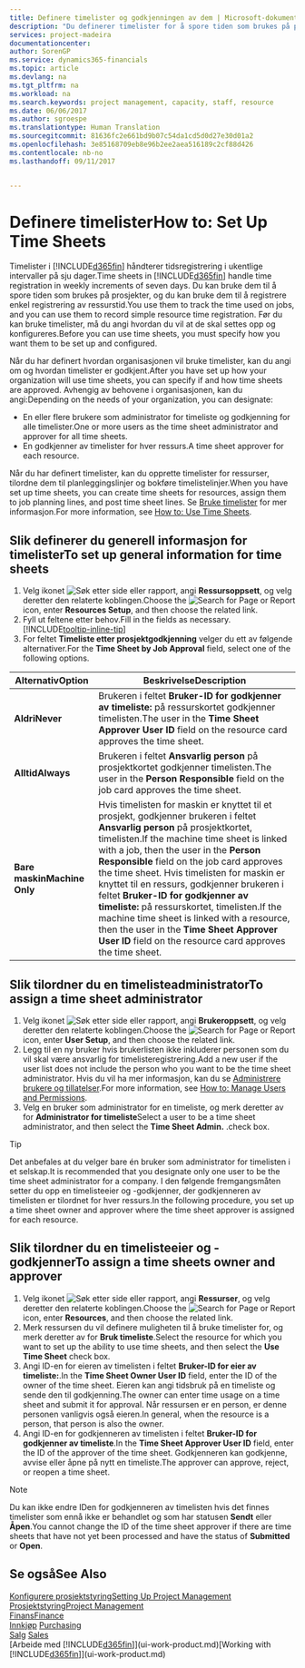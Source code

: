 ```yaml
---
title: Definere timelister og godkjenningen av dem | Microsoft-dokumentasjon
description: "Du definerer timelister for å spore tiden som brukes på prosjekter, og bruk av ressurser. Dette er til hjelp ved prosjektstyring, bemanning og kapasitet."
services: project-madeira
documentationcenter: 
author: SorenGP
ms.service: dynamics365-financials
ms.topic: article
ms.devlang: na
ms.tgt_pltfrm: na
ms.workload: na
ms.search.keywords: project management, capacity, staff, resource
ms.date: 06/06/2017
ms.author: sgroespe
ms.translationtype: Human Translation
ms.sourcegitcommit: 81636fc2e661bd9b07c54da1cd5d0d27e30d01a2
ms.openlocfilehash: 3e85168709eb8e96b2ee2aea516189c2cf88d426
ms.contentlocale: nb-no
ms.lasthandoff: 09/11/2017


---
```

# <a name="how-to-set-up-time-sheets"></a><span data-ttu-id="2cef0-103">Definere timelister</span><span class="sxs-lookup"><span data-stu-id="2cef0-103">How to: Set Up Time Sheets</span></span>
<span data-ttu-id="2cef0-104">Timelister i [!INCLUDE[d365fin](includes/d365fin_md.md)] håndterer tidsregistrering i ukentlige intervaller på sju dager.</span><span class="sxs-lookup"><span data-stu-id="2cef0-104">Time sheets in [!INCLUDE[d365fin](includes/d365fin_md.md)] handle time registration in weekly increments of seven days.</span></span> <span data-ttu-id="2cef0-105">Du kan bruke dem til å spore tiden som brukes på prosjekter, og du kan bruke dem til å registrere enkel registrering av ressurstid.</span><span class="sxs-lookup"><span data-stu-id="2cef0-105">You use them to track the time used on jobs, and you can use them to record simple resource time registration.</span></span> <span data-ttu-id="2cef0-106">Før du kan bruke timelister, må du angi hvordan du vil at de skal settes opp og konfigureres.</span><span class="sxs-lookup"><span data-stu-id="2cef0-106">Before you can use time sheets, you must specify how you want them to be set up and configured.</span></span>

<span data-ttu-id="2cef0-107">Når du har definert hvordan organisasjonen vil bruke timelister, kan du angi om og hvordan timelister er godkjent.</span><span class="sxs-lookup"><span data-stu-id="2cef0-107">After you have set up how your organization will use time sheets, you can specify if and how time sheets are approved.</span></span> <span data-ttu-id="2cef0-108">Avhengig av behovene i organisasjonen, kan du angi:</span><span class="sxs-lookup"><span data-stu-id="2cef0-108">Depending on the needs of your organization, you can designate:</span></span>

* <span data-ttu-id="2cef0-109">En eller flere brukere som administrator for timeliste og godkjenning for alle timelister.</span><span class="sxs-lookup"><span data-stu-id="2cef0-109">One or more users as the time sheet administrator and approver for all time sheets.</span></span>
* <span data-ttu-id="2cef0-110">En godkjenner av timelister for hver ressurs.</span><span class="sxs-lookup"><span data-stu-id="2cef0-110">A time sheet approver for each resource.</span></span>

<span data-ttu-id="2cef0-111">Når du har definert timelister, kan du opprette timelister for ressurser, tilordne dem til planleggingslinjer og bokføre timelistelinjer.</span><span class="sxs-lookup"><span data-stu-id="2cef0-111">When you have set up time sheets, you can create time sheets for resources, assign them to job planning lines, and post time sheet lines.</span></span> <span data-ttu-id="2cef0-112">Se [Bruke timelister](projects-how-use-time-sheets.md) for mer informasjon.</span><span class="sxs-lookup"><span data-stu-id="2cef0-112">For more information, see [How to: Use Time Sheets](projects-how-use-time-sheets.md).</span></span>

## <a name="to-set-up-general-information-for-time-sheets"></a><span data-ttu-id="2cef0-113">Slik definerer du generell informasjon for timelister</span><span class="sxs-lookup"><span data-stu-id="2cef0-113">To set up general information for time sheets</span></span>
1. <span data-ttu-id="2cef0-114">Velg ikonet ![Søk etter side eller rapport](media/ui-search/search_small.png "Ikonet Søk etter side eller rapport"), angi **Ressursoppsett**, og velg deretter den relaterte koblingen.</span><span class="sxs-lookup"><span data-stu-id="2cef0-114">Choose the ![Search for Page or Report](media/ui-search/search_small.png "Search for Page or Report icon") icon, enter **Resources Setup**, and then choose the related link.</span></span>  
2. <span data-ttu-id="2cef0-115">Fyll ut feltene etter behov.</span><span class="sxs-lookup"><span data-stu-id="2cef0-115">Fill in the fields as necessary.</span></span> [!INCLUDE[tooltip-inline-tip](includes/tooltip-inline-tip_md.md)]
3. <span data-ttu-id="2cef0-116">For feltet **Timeliste etter prosjektgodkjenning** velger du ett av følgende alternativer.</span><span class="sxs-lookup"><span data-stu-id="2cef0-116">For the **Time Sheet by Job Approval** field, select one of the following options.</span></span>

| <span data-ttu-id="2cef0-117">Alternativ</span><span class="sxs-lookup"><span data-stu-id="2cef0-117">Option</span></span> | <span data-ttu-id="2cef0-118">Beskrivelse</span><span class="sxs-lookup"><span data-stu-id="2cef0-118">Description</span></span> |
| --- | --- |
| <span data-ttu-id="2cef0-119">**Aldri**</span><span class="sxs-lookup"><span data-stu-id="2cef0-119">**Never**</span></span> |<span data-ttu-id="2cef0-120">Brukeren i feltet **Bruker-ID for godkjenner av timeliste:** på ressurskortet godkjenner timelisten.</span><span class="sxs-lookup"><span data-stu-id="2cef0-120">The user in the **Time Sheet Approver User ID** field on the resource card approves the time sheet.</span></span> |
| <span data-ttu-id="2cef0-121">**Alltid**</span><span class="sxs-lookup"><span data-stu-id="2cef0-121">**Always**</span></span> |<span data-ttu-id="2cef0-122">Brukeren i feltet **Ansvarlig person** på prosjektkortet godkjenner timelisten.</span><span class="sxs-lookup"><span data-stu-id="2cef0-122">The user in the **Person Responsible** field on the job card approves the time sheet.</span></span> |
| <span data-ttu-id="2cef0-123">**Bare maskin**</span><span class="sxs-lookup"><span data-stu-id="2cef0-123">**Machine Only**</span></span> |<span data-ttu-id="2cef0-124">Hvis timelisten for maskin er knyttet til et prosjekt, godkjenner brukeren i feltet **Ansvarlig person** på prosjektkortet, timelisten.</span><span class="sxs-lookup"><span data-stu-id="2cef0-124">If the machine time sheet is linked with a job, then the user in the **Person Responsible** field on the job card approves the time sheet.</span></span> <span data-ttu-id="2cef0-125">Hvis timelisten for maskin er knyttet til en ressurs, godkjenner brukeren i feltet **Bruker-ID for godkjenner av timeliste:** på ressurskortet, timelisten.</span><span class="sxs-lookup"><span data-stu-id="2cef0-125">If the machine time sheet is linked with a resource, then the user in the **Time Sheet Approver User ID** field on the resource card approves the time sheet.</span></span> |

## <a name="to-assign-a-time-sheet-administrator"></a><span data-ttu-id="2cef0-126">Slik tilordner du en timelisteadministrator</span><span class="sxs-lookup"><span data-stu-id="2cef0-126">To assign a time sheet administrator</span></span>
1. <span data-ttu-id="2cef0-127">Velg ikonet ![Søk etter side eller rapport](media/ui-search/search_small.png "Ikonet Søk etter side eller rapport"), angi **Brukeroppsett**, og velg deretter den relaterte koblingen.</span><span class="sxs-lookup"><span data-stu-id="2cef0-127">Choose the ![Search for Page or Report](media/ui-search/search_small.png "Search for Page or Report icon") icon, enter **User Setup**, and then choose the related link.</span></span>  
2. <span data-ttu-id="2cef0-128">Legg til en ny bruker hvis brukerlisten ikke inkluderer personen som du vil skal være ansvarlig for timelisteregistrering.</span><span class="sxs-lookup"><span data-stu-id="2cef0-128">Add a new user if the user list does not include the person who you want to be the time sheet administrator.</span></span> <span data-ttu-id="2cef0-129">Hvis du vil ha mer informasjon, kan du se [Administrere brukere og tillatelser](ui-how-users-permissions.md).</span><span class="sxs-lookup"><span data-stu-id="2cef0-129">For more information, see [How to: Manage Users and Permissions](ui-how-users-permissions.md).</span></span>
3. <span data-ttu-id="2cef0-130">Velg en bruker som administrator for en timeliste, og merk deretter av for **Administrator for timeliste**</span><span class="sxs-lookup"><span data-stu-id="2cef0-130">Select a user to be a time sheet administrator, and then select the **Time Sheet Admin.**</span></span> <span data-ttu-id="2cef0-131">.</span><span class="sxs-lookup"><span data-stu-id="2cef0-131">check box.</span></span>  

> [!TIP]  
>   <span data-ttu-id="2cef0-132">Det anbefales at du velger bare én bruker som administrator for timelisten i et selskap.</span><span class="sxs-lookup"><span data-stu-id="2cef0-132">It is recommended that you designate only one user to be the time sheet administrator for a company.</span></span> <span data-ttu-id="2cef0-133">I den følgende fremgangsmåten setter du opp en timelisteeier og -godkjenner, der godkjenneren av timelisten er tilordnet for hver ressurs.</span><span class="sxs-lookup"><span data-stu-id="2cef0-133">In the following procedure, you set up a time sheet owner and approver where the time sheet approver is assigned for each resource.</span></span>  

## <a name="to-assign-a-time-sheets-owner-and-approver"></a><span data-ttu-id="2cef0-134">Slik tilordner du en timelisteeier og -godkjenner</span><span class="sxs-lookup"><span data-stu-id="2cef0-134">To assign a time sheets owner and approver</span></span>
1. <span data-ttu-id="2cef0-135">Velg ikonet ![Søk etter side eller rapport](media/ui-search/search_small.png "Ikonet Søk etter side eller rapport"), angi **Ressurser**, og velg deretter den relaterte koblingen.</span><span class="sxs-lookup"><span data-stu-id="2cef0-135">Choose the ![Search for Page or Report](media/ui-search/search_small.png "Search for Page or Report icon") icon, enter **Resources**, and then choose the related link.</span></span>
2. <span data-ttu-id="2cef0-136">Merk ressursen du vil definere muligheten til å bruke timelister for, og merk deretter av for **Bruk timeliste**.</span><span class="sxs-lookup"><span data-stu-id="2cef0-136">Select the resource for which you want to set up the ability to use time sheets, and then select the **Use Time Sheet** check box.</span></span>  
3. <span data-ttu-id="2cef0-137">Angi ID-en for eieren av timelisten i feltet **Bruker-ID for eier av timeliste:**.</span><span class="sxs-lookup"><span data-stu-id="2cef0-137">In the **Time Sheet Owner User ID** field, enter the ID of the owner of the time sheet.</span></span> <span data-ttu-id="2cef0-138">Eieren kan angi tidsbruk på en timeliste og sende den til godkjenning.</span><span class="sxs-lookup"><span data-stu-id="2cef0-138">The owner can enter time usage on a time sheet and submit it for approval.</span></span> <span data-ttu-id="2cef0-139">Når ressursen er en person, er denne personen vanligvis også eieren.</span><span class="sxs-lookup"><span data-stu-id="2cef0-139">In general, when the resource is a person, that person is also the owner.</span></span>  
4. <span data-ttu-id="2cef0-140">Angi ID-en for godkjenneren av timelisten i feltet **Bruker-ID for godkjenner av timeliste**.</span><span class="sxs-lookup"><span data-stu-id="2cef0-140">In the **Time Sheet Approver User ID** field, enter the ID of the approver of the time sheet.</span></span> <span data-ttu-id="2cef0-141">Godkjenneren kan godkjenne, avvise eller åpne på nytt en timeliste.</span><span class="sxs-lookup"><span data-stu-id="2cef0-141">The approver can approve, reject, or reopen a time sheet.</span></span>  

> [!NOTE]  
>   <span data-ttu-id="2cef0-142">Du kan ikke endre IDen for godkjenneren av timelisten hvis det finnes timelister som ennå ikke er behandlet og som har statusen **Sendt** eller **Åpen**.</span><span class="sxs-lookup"><span data-stu-id="2cef0-142">You cannot change the ID of the time sheet approver if there are time sheets that have not yet been processed and have the status of **Submitted** or **Open**.</span></span>

## <a name="see-also"></a><span data-ttu-id="2cef0-143">Se også</span><span class="sxs-lookup"><span data-stu-id="2cef0-143">See Also</span></span>
[<span data-ttu-id="2cef0-144">Konfigurere prosjektstyring</span><span class="sxs-lookup"><span data-stu-id="2cef0-144">Setting Up Project Management</span></span>](projects-setup-projects.md)  
[<span data-ttu-id="2cef0-145">Prosjektstyring</span><span class="sxs-lookup"><span data-stu-id="2cef0-145">Project Management</span></span>](projects-manage-projects.md)  
[<span data-ttu-id="2cef0-146">Finans</span><span class="sxs-lookup"><span data-stu-id="2cef0-146">Finance</span></span>](finance.md)  
<span data-ttu-id="2cef0-147">[Innkjøp](purchasing-manage-purchasing.md)       </span><span class="sxs-lookup"><span data-stu-id="2cef0-147">[Purchasing](purchasing-manage-purchasing.md)       </span></span>  
<span data-ttu-id="2cef0-148">[Salg](sales-manage-sales.md)    </span><span class="sxs-lookup"><span data-stu-id="2cef0-148">[Sales](sales-manage-sales.md)    </span></span>  
<span data-ttu-id="2cef0-149">[Arbeide med [!INCLUDE[d365fin](includes/d365fin_md.md)]](ui-work-product.md)</span><span class="sxs-lookup"><span data-stu-id="2cef0-149">[Working with [!INCLUDE[d365fin](includes/d365fin_md.md)]](ui-work-product.md)</span></span>  

